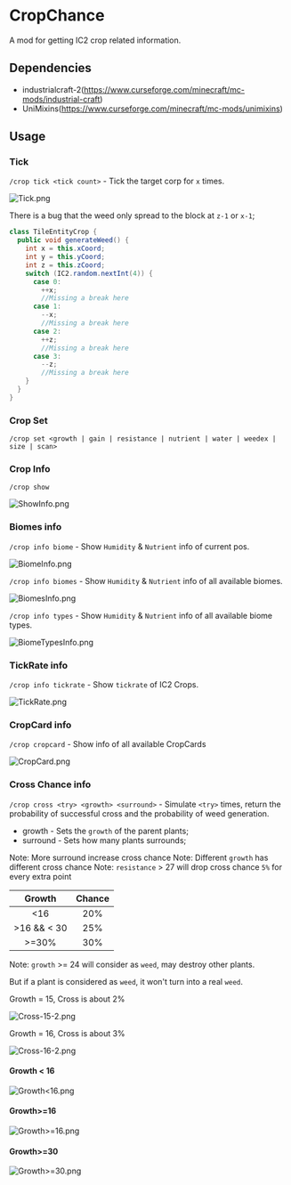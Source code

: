 # CropChance

A mod for getting IC2 crop related information.

## Dependencies

- industrialcraft-2(https://www.curseforge.com/minecraft/mc-mods/industrial-craft)
- UniMixins(https://www.curseforge.com/minecraft/mc-mods/unimixins)

## Usage

### Tick

`/crop tick <tick count>` - Tick the target corp for `x` times.

![Tick.png](docs/Tick.png)

There is a bug that the weed only spread to the block at `z-1` or `x-1`;

```java
class TileEntityCrop {
  public void generateWeed() {
    int x = this.xCoord;
    int y = this.yCoord;
    int z = this.zCoord;
    switch (IC2.random.nextInt(4)) {
      case 0:
        ++x;
        //Missing a break here
      case 1:
        --x;
        //Missing a break here
      case 2:
        ++z;
        //Missing a break here
      case 3:
        --z;
        //Missing a break here
    }
  }
}
```

### Crop Set

`/crop set <growth | gain | resistance | nutrient | water | weedex | size | scan>`

### Crop Info

`/crop show`

![ShowInfo.png](docs/ShowInfo.png)

### Biomes info

`/crop info biome` - Show `Humidity` & `Nutrient` info of current pos.

![BiomeInfo.png](docs/BiomeInfo.png)

`/crop info biomes` - Show `Humidity` & `Nutrient` info of all available biomes.

![BiomesInfo.png](docs/BiomesInfo.png)

`/crop info types` - Show `Humidity` & `Nutrient` info of all available biome types.

![BiomeTypesInfo.png](docs/BiomeTypesInfo.png)

### TickRate info

`/crop info tickrate` - Show `tickrate` of IC2 Crops.

![TickRate.png](docs/TickRate.png)

### CropCard info

`/crop cropcard` - Show info of all available CropCards

![CropCard.png](docs/CropCard.png)

### Cross Chance info

`/crop cross <try> <growth> <surround>` - Simulate `<try>` times, return the probability of successful
cross and the probability of weed generation.

- growth - Sets the `growth` of the parent plants;
- surround - Sets how many plants surrounds;

Note: More surround increase cross chance
Note: Different `growth` has different cross chance
Note: `resistance` > 27 will drop cross chance `5%` for every extra point

|   Growth    | Chance |
|:-----------:|:------:|
|     <16     |  20%   |
| >16 && < 30 |  25%   |
|    >=30%    |  30%   |

Note: `growth` >= 24 will consider as `weed`, may destroy other plants.

But if a plant is considered as `weed`, it won't turn into a real `weed`.

Growth = 15, Cross is about 2%

![Cross-15-2.png](docs/Cross-15-2.png)

Growth = 16, Cross is about 3%

![Cross-16-2.png](docs/Cross-16-2.png)

#### Growth < 16

![Growth<16.png](docs/Growth-16.png)

#### Growth>=16

![Growth>=16.png](docs/Growth+16.png)

#### Growth>=30

![Growth>=30.png](docs/Growth+30.png)
